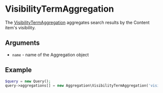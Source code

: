 # VisibilityTermAggregation

The [VisibilityTermAggregation](https://github.com/ezsystems/ezplatform-kernel/blob/master/eZ/Publish/API/Repository/Values/Content/Query/Aggregation/VisibilityTermAggregation.php) aggregates search results by the Content item's visibility.

## Arguments

- `name` - name of the Aggregation object

## Example

``` php
$query = new Query();
query->aggregations[] = new Aggregation\VisibilityTermAggregation('visibility');
```
